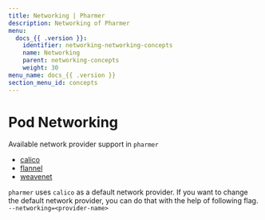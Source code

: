 ```yaml
---
title: Networking | Pharmer
description: Networking of Pharmer
menu:
  docs_{{ .version }}:
    identifier: networking-networking-concepts
    name: Networking
    parent: networking-concepts
    weight: 30
menu_name: docs_{{ .version }}
section_menu_id: concepts
---
```


# Pod Networking

Available network provider support in `pharmer`
* [calico](https://kubernetes.io/docs/concepts/cluster-administration/networking/#project-calico)
* [flannel](https://kubernetes.io/docs/concepts/cluster-administration/networking/#flannel)
* [weavenet](https://kubernetes.io/docs/concepts/cluster-administration/networking/#weave-net-from-weaveworks)

`pharmer` uses `calico` as a default network provider. If you want to change the default network provider, you can do that with the help of following flag.
`--networking=<provider-name>`
